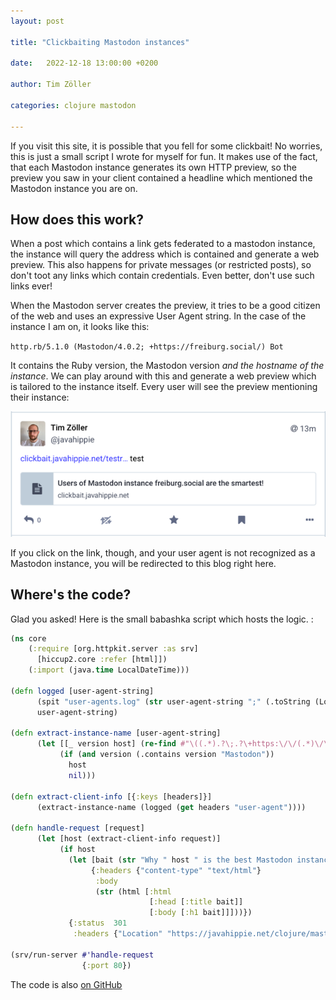 ```yaml
---
layout: post

title: "Clickbaiting Mastodon instances"

date:   2022-12-18 13:00:00 +0200

author: Tim Zöller

categories: clojure mastodon

---
```


If you visit this site, it is possible that you fell for some clickbait! No worries, this is just a small script I
wrote for myself for fun. It makes use of the fact, that each Mastodon instance generates its own HTTP preview, so the
preview you saw in your client contained a headline which mentioned the Mastodon instance you are on.

## How does this work?

When a post which contains a link gets federated to a mastodon instance, the instance will query the address which is
contained and generate a web preview. This also happens for private messages (or restricted posts), so don't toot any
links which contain credentials. Even better, don't use such links ever!

When the Mastodon server creates the preview, it tries to be a good citizen of the web and uses an expressive User Agent
string. In the case of the instance I am on, it looks like this:

`http.rb/5.1.0 (Mastodon/4.0.2; +https://freiburg.social/) Bot`

It contains the Ruby version, the Mastodon version *and the hostname of the instance*. We can play around with this and
generate a web preview which is tailored to the instance itself. Every user will see the preview mentioning their
instance:

![img.png](/assets/20221218/img.png)

If you click on the link, though, and your user agent is not recognized as a Mastodon instance, you will be redirected
to this blog right here.

## Where's the code?

Glad you asked! Here is the small babashka script which hosts the logic. :

```clojure
(ns core
    (:require [org.httpkit.server :as srv]
      [hiccup2.core :refer [html]])
    (:import (java.time LocalDateTime)))

(defn logged [user-agent-string]
      (spit "user-agents.log" (str user-agent-string ";" (.toString (LocalDateTime/now)) "\n") :append true)
      user-agent-string)

(defn extract-instance-name [user-agent-string]
      (let [[_ version host] (re-find #"\((.*).?\;.?\+https:\/\/(.*)\/\)" user-agent-string)]
           (if (and version (.contains version "Mastodon"))
             host
             nil)))

(defn extract-client-info [{:keys [headers]}]
      (extract-instance-name (logged (get headers "user-agent"))))

(defn handle-request [request]
      (let [host (extract-client-info request)]
           (if host
             (let [bait (str "Why " host " is the best Mastodon instance to be on!")]
                  {:headers {"content-type" "text/html"}
                   :body
                   (str (html [:html
                               [:head [:title bait]]
                               [:body [:h1 bait]]]))})
             {:status  301
              :headers {"Location" "https://javahippie.net/clojure/mastodon/2022/12/18/clickbait.html"}})))

(srv/run-server #'handle-request
                {:port 80})
```

The code is also [on GitHub](https://github.com/javahippie/clickbait)

